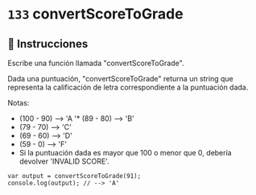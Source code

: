 # `133` convertScoreToGrade

## 📝 Instrucciones

Escribe una función llamada "convertScoreToGrade".

Dada una puntuación, "convertScoreToGrade" returna un string que representa la calificación de letra correspondiente a la puntuación dada.

Notas:
* (100 - 90) --> 'A
'* (89  - 80) --> 'B'
* (79  - 70) --> 'C'
* (69  - 60) --> 'D'
* (59  -  0) --> 'F'
* Si la puntuación dada es mayor que 100 o menor que 0, debería devolver 'INVALID SCORE'.

```Js
var output = convertScoreToGrade(91);
console.log(output); // --> 'A'
```